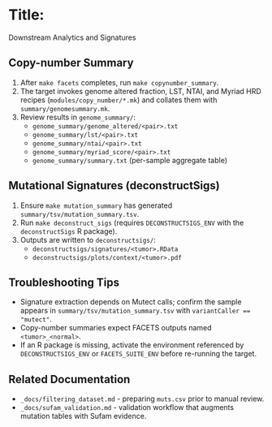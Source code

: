 # Title:
   Downstream Analytics and Signatures

## Copy-number Summary
1. After `make facets` completes, run `make copynumber_summary`.
2. The target invokes genome altered fraction, LST, NTAI, and Myriad HRD
   recipes (`modules/copy_number/*.mk`) and collates them with
   `summary/genomesummary.mk`.
3. Review results in `genome_summary/`:
   - `genome_summary/genome_altered/<pair>.txt`
   - `genome_summary/lst/<pair>.txt`
   - `genome_summary/ntai/<pair>.txt`
   - `genome_summary/myriad_score/<pair>.txt`
   - `genome_summary/summary.txt` (per-sample aggregate table)

## Mutational Signatures (deconstructSigs)
1. Ensure `make mutation_summary` has generated `summary/tsv/mutation_summary.tsv`.
2. Run `make deconstruct_sigs` (requires `DECONSTRUCTSIGS_ENV` with the
   `deconstructSigs` R package).
3. Outputs are written to `deconstructsigs/`:
   - `deconstructsigs/signatures/<tumor>.RData`
   - `deconstructsigs/plots/context/<tumor>.pdf`

## Troubleshooting Tips
- Signature extraction depends on Mutect calls; confirm the sample appears in
  `summary/tsv/mutation_summary.tsv` with `variantCaller == "mutect"`.
- Copy-number summaries expect FACETS outputs named `<tumor>_<normal>`.
- If an R package is missing, activate the environment referenced by
  `DECONSTRUCTSIGS_ENV` or `FACETS_SUITE_ENV` before re-running the target.

## Related Documentation
- `_docs/filtering_dataset.md` - preparing `muts.csv` prior to manual review.
- `_docs/sufam_validation.md` - validation workflow that augments mutation
  tables with Sufam evidence.
